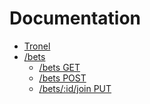 Documentation
=============

* [Tronel](./README.md)
* [/bets](bets/README.md)
  * [/bets GET](bets/get.md)
  * [/bets POST](bets/post.md)
  * [/bets/:id/join PUT](bets/join.md)
